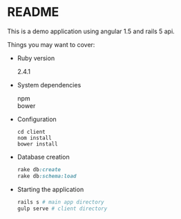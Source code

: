 # README

This is a demo application using angular 1.5 and rails 5 api.

Things you may want to cover:

* Ruby version 
  
    2.4.1
* System dependencies
  
    npm  
    bower  

* Configuration  
    ```
    cd client
    nom install
    bower install
    ```
* Database creation  
    ```ruby
    rake db:create  
    rake db:schema:load
    ```  
  

* Starting the application
    ```ruby
    rails s # main app directory
    gulp serve # client directory
    ```
